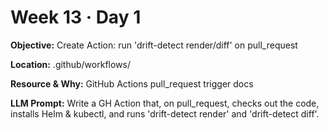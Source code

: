 # Week 13 · Day 1

**Objective:** Create Action: run 'drift-detect render/diff' on pull_request

**Location:** .github/workflows/

**Resource & Why:** GitHub Actions pull_request trigger docs

**LLM Prompt:** Write a GH Action that, on pull_request, checks out the code, installs Helm & kubectl, and runs 'drift-detect render' and 'drift-detect diff'.
